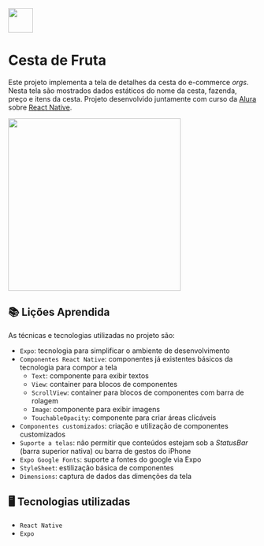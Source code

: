 <img src="https://user-images.githubusercontent.com/77698539/210895319-1774d244-a8a8-4646-a748-28c8c422a5e9.png" width="50" /> 

# Cesta de Fruta 

Este projeto implementa a tela de detalhes da cesta do e-commerce *orgs*. Nesta tela são mostrados dados estáticos do nome da cesta, fazenda, preço e itens da cesta.
Projeto desenvolvido juntamente com curso da [Alura](https://www.alura.com.br/) sobre [React Native](https://github.com/alura-cursos/react-native-comecando-do-zero).

 <img src="https://user-images.githubusercontent.com/9091491/123982988-e3ccb700-d999-11eb-880e-872881ee8b10.gif" width="350" />

<!-- <div> 
 <img src="https://user-images.githubusercontent.com/77698539/210894118-6dc56e6d-d863-416a-bf40-8c6d303b1fbd.PNG" width="250" />
 <img src="https://user-images.githubusercontent.com/77698539/210894278-3dde60dd-3f42-4471-8f41-504229c06655.PNG" width="260" />
</div> -->

## 📚 Lições Aprendida
As técnicas e tecnologias utilizadas no projeto são:

- `Expo`: tecnologia para simplificar o ambiente de desenvolvimento
- `Componentes React Native`: componentes já existentes básicos da tecnologia para compor a tela
  - `Text`: componente para exibir textos
  - `View`: container para blocos de componentes
  - `ScrollView`: container para blocos de componentes com barra de rolagem
  - `Image`: componente para exibir imagens
  - `TouchableOpacity`: componente para criar áreas clicáveis
- `Componentes customizados`: criação e utilização de componentes customizados
- `Suporte a telas`: não permitir que conteúdos estejam sob a *StatusBar* (barra superior nativa) ou barra de gestos do iPhone
- `Expo Google Fonts`: suporte a fontes do google via Expo
- `StyleSheet`: estilização básica de componentes
- `Dimensions`: captura de dados das dimenções da tela

## 🖥 Tecnologias utilizadas 
 - ``React Native``
 - `` Expo `` 
 

